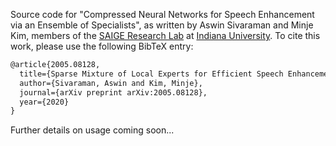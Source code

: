 Source code for "Compressed Neural Networks for Speech Enhancement via an Ensemble of Specialists", as written by Aswin Sivaraman and Minje Kim, members of the [SAIGE Research Lab](http://saige.sice.indiana.edu/) at [Indiana University](https://engineering.indiana.edu/). To cite this work, please use the following BibTeX entry:

```latex
@article{2005.08128,
  title={Sparse Mixture of Local Experts for Efficient Speech Enhancement},
  author={Sivaraman, Aswin and Kim, Minje},
  journal={arXiv preprint arXiv:2005.08128},
  year={2020}
}
```
Further details on usage coming soon...
